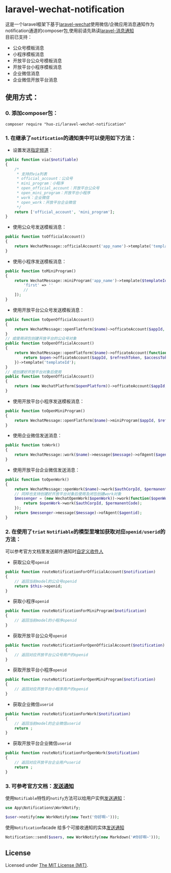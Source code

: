 # laravel-wechat-notification
这是一个laravel框架下基于[laravel-wechat](https://github.com/overtrue/laravel-wechat)使用微信/企微应用消息通知作为notification通道的composer包,使用前请先熟读[laravel-消息通知](https://learnku.com/docs/laravel/8.x/notifications/9396)  
目前已支持：  
* 公众号模板消息
* 小程序模板消息
* 开放平台公众号模板消息
* 开放平台小程序模板消息
* 企业微信消息
* 企业微信开放平台消息

## 使用方式： ###

### 0. 添加composer包：

```
composer require "huo-zi/laravel-wechat-notification"
```

### 1. 在继承了`notification`的通知类中可以使用如下方法：

* 设置发送[指定频道](https://learnku.com/docs/laravel/8.x/notifications/9396#490165)：

```php
public function via($notifiable)
{
    /*
     * 支持的via列表
     * official_account：公众号
     * mini_program：小程序
     * open_official_account：开放平台公众号
     * open_mini_program：开放平台小程序
     * work：企业微信
     * open_work：开放平台企业微信
     */
    return ['official_account', 'mini_program'];
}
```

* 使用公众号发送模板消息：

```php
public function toOfficialAccount()
{
    return WechatMessage::officialAccount('app_name')->template('templateId')->url($url)->data(['fisrt'=>'...']);
}
```

* 使用小程序发送模板消息：

```php
public function toMiniProgram()
{
    return WechatMessage::miniProgram('app_name')->template($templateId)->formId($formId)->data([
        'first' => ''
        //
    ]);
}
```

* 使用开放平台公众号发送模板消息：

```php
public function toOpenOfficialAccount()
{
    return WechatMessage::openFlatform($name)->officateAccount($appId, $refreshToken, $accessToken)->template('templateId');
}
// 或使用闭包创建开放平台的公众号对象
public function toOpenOfficialAccount()
{
    return WechatMessage::openFlatform($name)->officateAccount(function ($open) {
        return $open->officateAccount($appId, $refreshToken, $accessToken);
    })->template('templateId');
}
// 或创建好开放平台对象后使用
public function toOpenOfficialAccount()
{
    return (new WechatPlatform($openPlatform))->officateAccount($appId, $refreshToken, $accessToken)->template($templateId);
}
```

* 使用开放平台小程序发送模板消息：

```php
public function toOpenMiniProgram()
{
    return WechatMessage::openFlatform($name)->miniProgram($appId, $refreshToken, $accessToken)->template($templateId);
}
```

* 使用企业微信发送消息：

```php
public function toWork()
{
    return WechatMessage::work($name)->message($message)->ofAgent($agentId);
}
```

* 使用开放平台企业微信发送消息：

```php
public function toOpenWork()
{
    return WechatMessage::openWork($name)->work($authCorpId, $permanentCode)->message($message)->ofAgent($agentId);
    // 同样也支持创建好开放平台对象后使用及闭包创建work对象
    $messenger = (new WechatOpenWork($openWork))->work(function($openWork) {
        return $openWork->work($authCorpId, $permanentCode);
    });
    return $messenger->message($message)->ofAgent($agentid);
}
```

### 2. 在使用了`triat` `Notifiable`的模型里增加获取对应`openid/userid`的方法：

可以参考官方文档里发送邮件通知时[自定义收件人](https://learnku.com/docs/laravel/8.x/notifications/9396#ac905f)

* 获取公众号`openid`

```php
public function routeNotificationForOfficialAccount($notification)
{
    // 返回当前model的公众号openid
    return $this->openid;
}
```

* 获取小程序`openid`

```php
public function routeNotificationForMiniProgram($notification)
{
    // 返回当前model的小程序openid
}
```

* 获取开放平台公众号`openid`

```php
public function routeNotificationForOpenOfficialAccount($notification)
{
    // 返回对应开放平台公众号用户的openid
}
```

* 获取开放平台小程序`openid`

```php
public function routeNotificationForOpenMiniProgram($notification)
{
    // 返回对应开放平台小程序用户的openid
}
```

* 获取企业微信`userid`

```php
public function routeNotificationForWork($notification)
{
    // 返回当前model的企业微信userid
    return ;
}
```

* 获取开放平台企业微信`userid`

```php
public function routeNotificationForOpenWork($notification)
{
    // 返回对应开放平台企业用户userid
    return ;
}
```
### 3. 可参考官方文档：[发送通知](https://learnku.com/docs/laravel/8.x/notifications/9396#fd6d4c)

使用`Notifiable`特性的`notify`方法可以给用户实例[发送通知](https://learnku.com/docs/laravel/8.x/notifications/9396#37688f)：

```php
use App\Notifications\WorkNotify;

$user->notify(new WorkNotify(new Text('你好啊~')));
```

使用`Notification`facade 给多个可接收通知的实体[发送通知](https://learnku.com/docs/laravel/8.x/notifications/9396#dc8524)

```php
Notification::send($users, new WorkNotify(new Markdown('#你好啊~')));
```

License
------------
Licensed under [The MIT License (MIT)](LICENSE).
